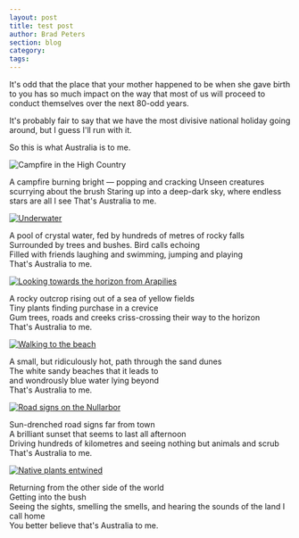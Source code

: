 ```yaml
---
layout: post
title: test post
author: Brad Peters
section: blog
category: 
tags: 
---
```

It's odd that the place that your mother happened to be when she gave birth to you has so much impact on the way that most of us will proceed to conduct themselves over the next 80-odd years.

It's probably fair to say that we have the most divisive national holiday going around, but I guess I'll run with it.

So this is what Australia is to me.

<!--more-->

![Campfire in the High Country](https://farm2.staticflickr.com/1484/24575820986_19d25165be_z_d.jpg)

A campfire burning bright — popping and cracking
Unseen creatures scurrying about the brush
Staring up into a deep-dark sky, where endless stars are all I see
That's Australia to me.

  <div class="blog-image-centre">
    <a href="https://www.flickr.com/photos/ubersejanus/15236149784" target="_blank">
      <img src="https://farm9.staticflickr.com/8650/15236149784_f4d5a3d114_z_d.jpg" alt="Underwater" /></a>
  </div>
  <p>A pool of crystal water, fed by hundreds of metres of rocky falls<br>Surrounded by trees and bushes. Bird calls echoing<br>Filled with friends laughing and swimming, jumping and playing<br>That's Australia to me.</p>
  <div class="blog-image-centre">
    <a href="https://www.flickr.com/photos/ubersejanus/24493995162" target="_blank">
      <img src="https://farm2.staticflickr.com/1506/24493995162_3fe972d056_z_d.jpg" alt="Looking towards the horizon from Arapilies" /></a>
  </div>
  <p>A rocky outcrop rising out of a sea of yellow fields<br>Tiny plants finding purchase in a crevice<br>Gum trees, roads and creeks criss-crossing their way to the horizon<br>That's Australia to me.</p>
  <div class="blog-image-centre">
    <a href="https://www.flickr.com/photos/ubersejanus/24234480419" target="_blank">
      <img src="https://farm2.staticflickr.com/1581/24234480419_2179162090_z_d.jpg" alt="Walking to the beach" /></a>
  </div>
  <p>A small, but ridiculously hot, path through the sand dunes<br>The white sandy beaches that it leads to<br>and wondrously blue water lying beyond<br>That's Australia to me.</p>
  <div class="blog-image-centre">
    <a href="https://www.flickr.com/photos/ubersejanus/12968203944" target="_blank">
      <img src="https://farm8.staticflickr.com/7301/12968203944_ef4b3d1774_z_d.jpg" alt="Road signs on the Nullarbor" /></a>
  </div>
  <p>Sun-drenched road signs far from town<br>A brilliant sunset that seems to last all afternoon<br>Driving hundreds of kilometres and seeing nothing but animals and scrub<br>That's Australia to me.</p>
  <div class="blog-image-centre">
    <a href="https://www.flickr.com/photos/ubersejanus/12980310353" target="_blank">
      <img src="https://farm4.staticflickr.com/3051/12980310353_61dbe7d9db_z_d.jpg" alt="Native plants entwined" /></a>
  </div>
  <p>Returning from the other side of the world<br>Getting into the bush<br>Seeing the sights, smelling the smells, and hearing the sounds of the land I call home<br>You better believe that's Australia to me.</p>